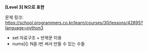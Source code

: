 **[Level 3] N으로 표현**

문제 링크: https://school.programmers.co.kr/learn/courses/30/lessons/42895?language=python3

* set 자료구조 + 반복문 이용
* nums[i]: N을 i번 써서 만들 수 있는 수들
